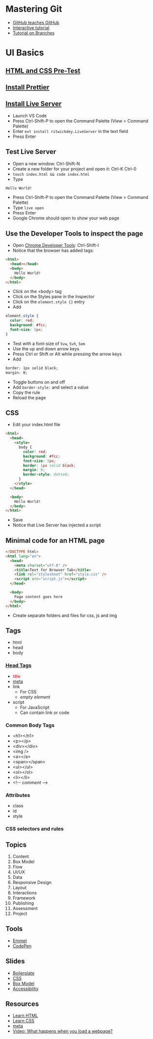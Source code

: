 # Mastering Git

- [GitHub teaches GitHub](https://github.com/FbW-E04-1/learn-github)
- [Interactive tutorial](https://learngitbranching.js.org/)
- [Tutorial on Branches](https://www.tutorialspoint.com/git/git_managing_branches.htm)

# UI Basics

## [HTML and CSS Pre-Test](https://forms.gle/vqcHfKTiWBoWWLRN8)

## [Install Prettier](https://marketplace.visualstudio.com/items?itemName=esbenp.prettier-vscode)

## [Install Live Server](https://marketplace.visualstudio.com/items?itemName=ritwickdey.LiveServer)

- Launch VS Code
- Press Ctrl-Shift-P to open the Command Palette (View > Command Palette)
- Enter `ext install ritwickdey.LiveServer` in the text field
- Press Enter

## Test Live Server

- Open a new window: Ctrl-Shift-N
- Create a new folder for your project and open it: Ctrl-K Ctrl-0
- `touch index.html && code index.html`
- Type

```html
Hello World!
```

- Press Ctrl-Shift-P to open the Command Palette (View > Command Palette)
- Type `live open`
- Press Enter
- Google Chrome should open to show your web page

## Use the Developer Tools to inspect the page

- Open [Chrome Developer Tools](https://developer.chrome.com/docs/devtools/open/): Ctrl-Shift-I
- Notice that the browser has added tags:

```html
<html>
  <head></head>
  <body>
    Hello World!
  </body>
</html>
```

- Click on the &lt;body&gt; tag
- Click on the Styles pane in the Inspector
- Click on the `element.style {}` entry
- Add

```css
element.style {
  color: red;
  background: #fcc;
  font-size: 5px;
}
```

- Test with a font-size of `5vw`, `5vh`, `5em`
- Use the up and down arrow keys
- Press Ctrl or Shift or Alt while pressing the arrow keys
- Add

```css
border: 1px solid black;
margin: 0;
```

- Toggle buttons on and off
- Add `border-style:` and select a value
- Copy the rule
- Reload the page

## CSS

- Edit your index.html file

```html
<html>
  <head>
    <style>
      body {
        color: red;
        background: #fcc;
        font-size: 5px;
        border: 1px solid black;
        margin: 0;
        border-style: dotted;
      }
    </style>
  </head>

  <body>
    Hello World!
  </body>
</html>
```

- Save
- Notice that Live Server has injected a script

## Minimal code for an HTML page

```html
<!DOCTYPE html>
<html lang="en">
  <head>
    <meta charset="utf-8" />
    <title>Text for Browser Tab</title>
    <link rel="stylesheet" href="style.css" />
    <script src="script.js"></script>
  </head>

  <body>
    Page content goes here
  </body>
</html>
```

- Create separate folders and files for css, js and img

## Tags

- html
- head
- body

### [Head Tags](https://www.w3schools.com/tags/tag_head.asp)

- <span style="color:red">title</span>
- [meta](https://www.w3schools.com/tags/tag_meta.asp)
- link
  - For CSS
  - _empty element_
- script
  - For JavaScript
  - Can contain link or code

### Common Body Tags

- &lt;h1&gt;&lt;/h1&gt;
- &lt;p&gt;&lt;/p&gt;
- &lt;div&gt;&lt;/div&gt;
- &lt;img /&gt;
- &lt;a&gt;&lt;/a&gt;
- &lt;span&gt;&lt;/span&gt;
- &lt;ul&gt;&lt;/ul&gt;
- &lt;ol&gt;&lt;/ol&gt;
- &lt;li&gt;&lt;/li&gt;
- &lt;!-- _comment_ --&gt;

### Attributes

- class
- id
- style

### CSS selectors and rules

## Topics

1. Content
1. Box Model
1. Flow
1. UI/UX
1. Data
1. Responsive Design
1. Layout
1. Interactions
1. Framework
1. Publishing
1. Assessment
1. Project

## Tools

- [Emmet](https://code.visualstudio.com/docs/editor/emmet)
- [CodePen](https://codepen.io/)

## Slides

- [Boilerplate](Boilerplate.pdf)
- [CSS](CSS%20Specificity%2C%20Inheritance%20and%20the%20Cascade.pdf)
- [Box Model](canva-intro-content-boxes.pdf)
- [Accessibility](What%20is%20web%20accessibility_.pdf)

## Resources

- [Learn HTML](https://www.internetingishard.com/html-and-css/basic-web-pages/)
- [Learn CSS](https://developer.mozilla.org/en-US/docs/Learn/CSS/First_steps)
- [meta](https://developer.mozilla.org/en-US/docs/Web/HTML/Element/meta)
- [Video: What happens when you load a webpage?](https://youtu.be/OE8EvaOPkZ4?t=16)
